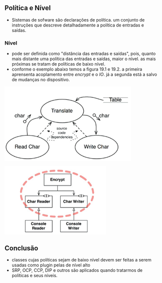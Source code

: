 ## Política e Nível
  - Sistemas de sofware são declarações de política. um conjunto de instruções
  que descreve detalhadamente a política de entradas e saídas.

### Nível
  - pode ser definida como "distância das entradas e saídas", pois, quanto mais
  distante uma política das entradas e saídas, maior o nível. as mais próximas
  se tratam de políticas de baixo nível.
  - conforme o exemplo abaixo temos a figura 19.1 e 19.2. a primeira aprensenta
  acoplamento entre *encrypt* e o *IO*. já a segunda está a salvo de mudanças no
  dispositivo.

  ![figure 19.1 page 185](./policy_and_level_figure_19_1.png)

  ![figure 19.2 page 186](./policy_and_level_figure_19_2.png)

## Conclusão
  - classes cujas políticas sejam de baixo nível devem ser feitas a serem usadas
  como plugin pelas de nível alto
  - SRP, OCP, CCP, DIP e outros são aplicados quando tratarmos de políticas e
  seus níveis.

